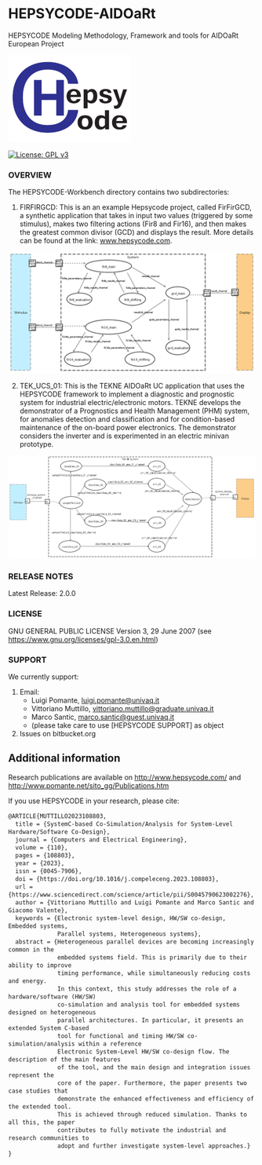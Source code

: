 # HEPSYCODE-AIDOaRt
HEPSYCODE Modeling Methodology, Framework and tools for AIDOaRt European Project

![picture](img/Hepsycode_1_scaled_Dialog.png)

[![License: GPL v3](https://img.shields.io/badge/License-GPLv3-blue.svg)](https://www.gnu.org/licenses/gpl-3.0)

### OVERVIEW
The HEPSYCODE-Workbench directory contains two subdirectories:

 1. FIRFIRGCD: This is an an example Hepsycode project, called FirFirGCD, a synthetic application that takes in input two values (triggered by some stimulus), makes two filtering actions (Fir8 and Fir16), and then makes the greatest common divisor (GCD) and displays the result.
More details can be found at the link: www.hepsycode.com.

![picture](FIRFIRGCD/HepsycodeModel/FirFirGCD_Model_0_0.png)

 2. TEK_UCS_01: This is the TEKNE AIDOaRt UC application that uses the HEPSYCODE framework to implement a diagnostic and prognostic system for industrial electric/electronic motors. TEKNE develops the demonstrator of a Prognostics and Health Management (PHM) system, for anomalies detection and classification and for condition-based maintenance of the on-board power electronics. The demonstrator considers the inverter and is experimented in an electric minivan prototype. 

![picture](TEK_UCS_01/HepsycodeModel/Tekne_AIDOaRt_Use_Case_0_0.png)

### RELEASE NOTES
Latest Release: 2.0.0
 
### LICENSE
GNU GENERAL PUBLIC LICENSE Version 3, 29 June 2007 (see https://www.gnu.org/licenses/gpl-3.0.en.html)
 
### SUPPORT
We currently support:

 1. Email: 
    - Luigi Pomante, luigi.pomante@univaq.it
    - Vittoriano Muttillo, vittoriano.muttillo@graduate.univaq.it
    - Marco Santic, marco.santic@guest.univaq.it
    - (please take care to use \[HEPSYCODE SUPPORT\] as object
 2. Issues on bitbucket.org

## Additional information
Research publications are available on http://www.hepsycode.com/ and http://www.pomante.net/sito_gg/Publications.htm

If you use HEPSYCODE in your research, please cite:
```
@ARTICLE{MUTTILLO2023108803,
  title = {SystemC-based Co-Simulation/Analysis for System-Level Hardware/Software Co-Design},
  journal = {Computers and Electrical Engineering},
  volume = {110},
  pages = {108803},
  year = {2023},
  issn = {0045-7906},
  doi = {https://doi.org/10.1016/j.compeleceng.2023.108803},
  url = {https://www.sciencedirect.com/science/article/pii/S0045790623002276},
  author = {Vittoriano Muttillo and Luigi Pomante and Marco Santic and Giacomo Valente},
  keywords = {Electronic system-level design, HW/SW co-design, Embedded systems,
              Parallel systems, Heterogeneous systems},
  abstract = {Heterogeneous parallel devices are becoming increasingly common in the
              embedded systems field. This is primarily due to their ability to improve
              timing performance, while simultaneously reducing costs and energy.
              In this context, this study addresses the role of a hardware/software (HW/SW)
              co-simulation and analysis tool for embedded systems designed on heterogeneous
              parallel architectures. In particular, it presents an extended System C-based
              tool for functional and timing HW/SW co-simulation/analysis within a reference
              Electronic System-Level HW/SW co-design flow. The description of the main features
              of the tool, and the main design and integration issues represent the
              core of the paper. Furthermore, the paper presents two case studies that
              demonstrate the enhanced effectiveness and efficiency of the extended tool.
              This is achieved through reduced simulation. Thanks to all this, the paper
              contributes to fully motivate the industrial and research communities to
              adopt and further investigate system-level approaches.}
}
```
